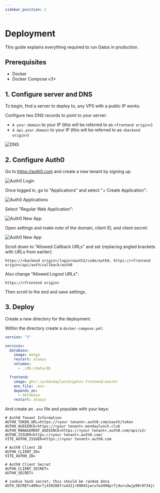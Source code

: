 ```yaml
---
sidebar_position: 2
---
```


# Deployment

This guide explains everything required to run Gatos in production.

## Prerequisites

- Docker
- Docker Compose v3+

## 1. Configure server and DNS

To begin, find a server to deploy to, any VPS with a public IP works.

Configure two DNS records to point to your server:

- `A your.domain` to your IP (this will be referred to as `<frontend origin>`)
- `A api.your.domain` to your IP (this will be referred to as `<backend origin>`)

![DNS](/img/examples/dns.png)

## 2. Configure Auth0

Go to https://auth0.com and create a new tenant by signing up.

![Auth0 Login](/img/examples/auth0-login.png)

Once logged in, go to "Applications" and select "+ Create Application":

![Auth0 Applications](/img/examples/auth0-applications.png)

Select "Regular Web Application":

![Auth0 New App](/img/examples/auth0-new-app.png)

Open settings and make note of the domain, client ID, and client secret:

![Auth0 New App](/img/examples/auth0-app-settings.png)

Scroll down to "Allowed Callback URLs" and set (replacing angled brackets with URLs from earlier):

```
https://<backend origin>/login/oauth2/code/auth0, https://<frontend origin>/api/auth/callback/auth0
```

Also change "Allowed Logout URLs":

```
https://<frontend origin>
```

Then scroll to the end and save settings.

## 3. Deploy

Create a new directory for the deployment.

Within the directory create a `docker-compose.yml`:

```yml
version: "3"

services:
  database:
    image: mongo
    restart: always
    volumes:
      - ./db:/data/db

  frontend:
    image: ghcr.io/mondaylunch/gatos-frontend:master
    env_file: .env
    depends_on:
      - database
    restart: always
```

And create an `.env` file and populate with your keys:

```dotenv
# Auth0 Tenant Information
AUTH0_TOKEN_URL=https://<your tenant>.auth0.com/oauth/token
AUTH0_AUDIENCE=https://<your tenant>.mondaylunch.club
AUTH0_MANAGEMENT_AUDIENCE=https://<your tenant>.auth0.com/api/v2/
AUTH0_ISSUER=https://<your tenant>.auth0.com/
VITE_AUTH0_ISSUER=https://<your tenant>.auth0.com

# Auth0 Client ID
AUTH0_CLIENT_ID=
VITE_AUTH0_ID=

# Auth0 Client Secret
AUTH0_CLIENT_SECRET=
AUTH0_SECRET=

# cookie hash secret; this should be random data
AUTH_SECRET=409urfj439208fru432jr89043jwrufw3498prfj4uru3wjp90r8f34jr
```
